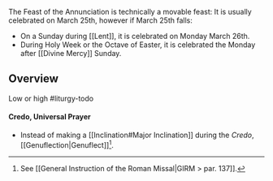The Feast of the Annunciation is technically a movable feast: It is usually celebrated on March 25th, however if March 25th falls:

- On a Sunday during [[Lent]], it is celebrated on Monday March 26th.
- During Holy Week or the Octave of Easter, it is celebrated the Monday after [[Divine Mercy]] Sunday.

## Overview
Low or high #liturgy-todo 


#### Credo, Universal Prayer
- Instead of making a [[Inclination#Major Inclination]] during the _Credo_, [[Genuflection|Genuflect]][^credo_inclination].

[^credo_inclination]: See [[General Instruction of the Roman Missal|GIRM > par. 137]].